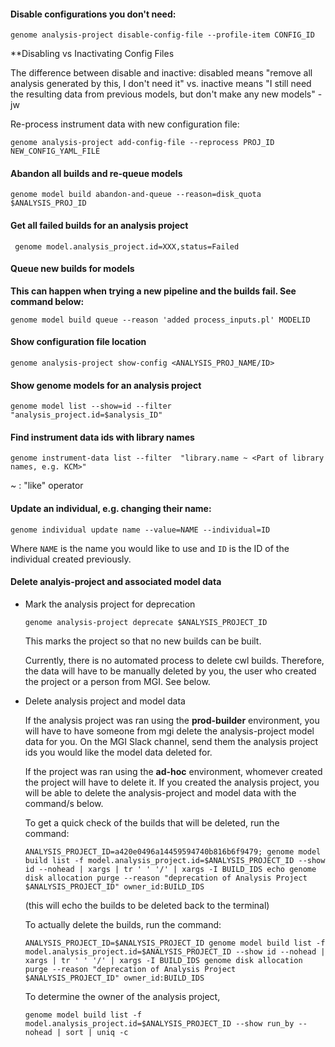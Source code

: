 #### Disable configurations you don't need:
```
genome analysis-project disable-config-file --profile-item CONFIG_ID
```
**Disabling vs Inactivating Config Files

The difference between disable and inactive: disabled means "remove all analysis generated by this, I don't need it" vs. inactive means "I still need the resulting data from previous models, but don't make any new models" -jw

Re-process instrument data with new configuration file:

```genome analysis-project add-config-file --reprocess PROJ_ID NEW_CONFIG_YAML_FILE```

#### Abandon all builds and re-queue models

```genome model build abandon-and-queue --reason=disk_quota $ANALYSIS_PROJ_ID```

#### Get all failed builds for an analysis project

``` genome model.analysis_project.id=XXX,status=Failed```

#### Queue new builds for models

**This can happen when trying a new pipeline and the builds fail. See command below:**

 ```genome model build queue --reason 'added process_inputs.pl' MODELID```

#### Show configuration file location

```genome analysis-project show-config <ANALYSIS_PROJ_NAME/ID>```

#### Show genome models for an analysis project

```genome model list --show=id --filter "analysis_project.id=$analysis_ID"```

#### Find instrument data ids with library names

```genome instrument-data list --filter  "library.name ~ <Part of library names, e.g. KCM>"```

~ : "like" operator

#### Update an individual, e.g. changing their name:

```
genome individual update name --value=NAME --individual=ID
```

Where `NAME` is the name you would like to use and `ID` is the ID of the individual created previously.

#### Delete analyis-project and associated model data

- Mark the analysis project for deprecation

    ```genome analysis-project deprecate $ANALYSIS_PROJECT_ID```

   This marks the project so that no new builds can be built. 

    Currently, there is no automated process to delete cwl builds. Therefore, the data will have to be manually deleted by you, the user who created the project or a person from MGI. See below.

- Delete analysis project and model data

     If the analysis project was ran using the **prod-builder** environment, you will have to have someone from mgi delete the analysis-project model data for you. On the MGI Slack channel, send them the analysis project ids you would like the model data deleted for.
 
     If the project was ran using the **ad-hoc** environment, whomever created the project will have to delete it. If you created the analysis project, you will be able to delete the analysis-project and model data with the command/s below.
 
     To get a quick check of the builds that will be deleted, run the command:
 
     ```ANALYSIS_PROJECT_ID=a420e0496a14459594740b816b6f9479; genome model build list -f model.analysis_project.id=$ANALYSIS_PROJECT_ID --show id --nohead | xargs | tr ' ' '/' | xargs -I BUILD_IDS echo genome disk allocation purge --reason "deprecation of Analysis Project $ANALYSIS_PROJECT_ID" owner_id:BUILD_IDS```
     
     (this will echo the builds to be deleted back to the terminal)
 
     To actually delete the builds, run the command:
 
     ```ANALYSIS_PROJECT_ID=$ANALYSIS_PROJECT_ID genome model build list -f model.analysis_project.id=$ANALYSIS_PROJECT_ID --show id --nohead | xargs | tr ' ' '/' | xargs -I BUILD_IDS genome disk allocation purge --reason "deprecation of Analysis Project $ANALYSIS_PROJECT_ID" owner_id:BUILD_IDS```
     
     To determine the owner of the analysis project,
     
     ```genome model build list -f model.analysis_project.id=$ANALYSIS_PROJECT_ID --show run_by --nohead | sort | uniq -c```

